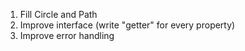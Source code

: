 1. Fill Circle and Path
2. Improve interface (write "getter" for every property)
3. Improve error handling